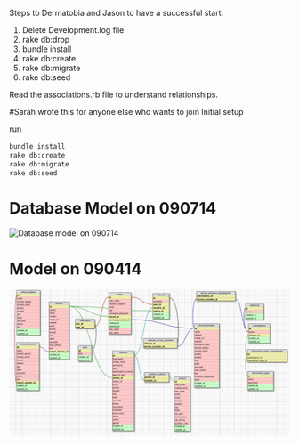 Steps to Dermatobia and Jason to have a successful start:
1. Delete Development.log file
2. rake db:drop
3. bundle install
4. rake db:create
5. rake db:migrate
6. rake db:seed

Read the associations.rb file to understand relationships.

#Sarah wrote this for anyone else who wants to join
Initial setup

run
```
bundle install
rake db:create
rake db:migrate
rake db:seed
```


# Database Model on 090714
![Database model on 090714](090714_Intervene2.png)


# Model on 090414
![ Database model](090414_Weintervene2.png)

